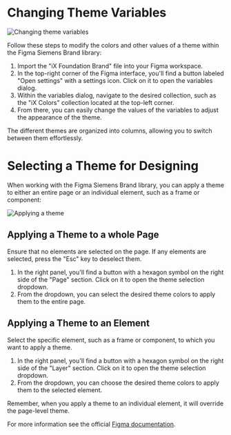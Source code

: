 # Changing Theme Variables

![Changing theme variables](https://www.figma.com/file/wEptRgAezDU1z80Cn3eZ0o/iX-Pattern-Illustrations?type=design&node-id=2232-101&mode=design&t=C6IjeY71MP4uA7vZ-4)

Follow these steps to modify the colors and other values of a theme within the Figma Siemens Brand library:  

1. Import the "iX Foundation Brand" file into your Figma workspace.
2. In the top-right corner of the Figma interface, you'll find a button labeled "Open settings" with a settings icon. Click on it to open the variables dialog.
3. Within the variables dialog, navigate to the desired collection, such as the "iX Colors" collection located at the top-left corner.
4. From there, you can easily change the values of the variables to adjust the appearance of the theme.

The different themes are organized into columns, allowing you to switch between them effortlessly.

# Selecting a Theme for Designing

When working with the Figma Siemens Brand library, you can apply a theme to either an entire page or an individual element, such as a frame or component:  

![Applying a theme](https://www.figma.com/file/wEptRgAezDU1z80Cn3eZ0o/iX-Pattern-Illustrations?type=design&node-id=2232-192&mode=design&t=C6IjeY71MP4uA7vZ-4)
## Applying a Theme to a whole Page

Ensure that no elements are selected on the page. If any elements are selected, press the "Esc" key to deselect them.
1. In the right panel, you'll find a button with a hexagon symbol on the right side of the "Page" section. Click on it to open the theme selection dropdown.
2. From the dropdown, you can select the desired theme colors to apply them to the entire page.  

## Applying a Theme to an Element

Select the specific element, such as a frame or component, to which you want to apply a theme.
1. In the right panel, you'll find a button with a hexagon symbol on the right side of the "Layer" section. Click on it to open the theme selection dropdown.
2. From the dropdown, you can choose the desired theme colors to apply them to the selected element. 

Remember, when you apply a theme to an individual element, it will override the page-level theme.

For more information see the official [Figma documentation](https://help.figma.com/hc/en-us/articles/15339657135383-Guide-to-variables-in-Figma).